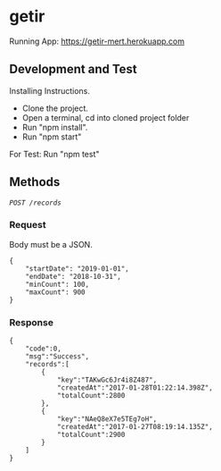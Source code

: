 # getir

Running App: https://getir-mert.herokuapp.com

## Development and Test

Installing Instructions.

- Clone the project.
- Open a terminal, cd into cloned project folder
- Run "npm install".
- Run "npm start"

For Test: Run "npm test"

## Methods

_`POST /records`_

### Request

Body must be a JSON.

```
{
    "startDate": "2019-01-01",
    "endDate": "2018-10-31",
    "minCount": 100,
    "maxCount": 900
}
```

### Response 

```
{
    "code":0,
    "msg":"Success",
    "records":[
        {
            "key":"TAKwGc6Jr4i8Z487",
            "createdAt":"2017-01-28T01:22:14.398Z",
            "totalCount":2800
        },
        {
            "key":"NAeQ8eX7e5TEg7oH",
            "createdAt":"2017-01-27T08:19:14.135Z",
            "totalCount":2900
        }
    ]
}
```
